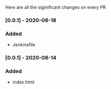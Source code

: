 Here are all the siginificant changes on every PR

### [0.0.1] - 2020-08-18
### Added
- Jenkinsfile

### [0.0.1] - 2020-08-14
### Added
- index.html